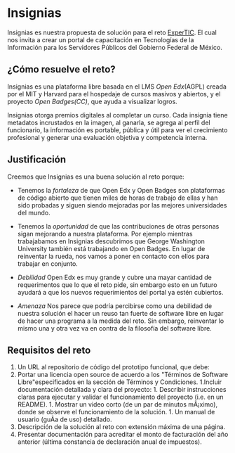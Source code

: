 # Insignias

  Insignias es nuestra propuesta de solución para el reto [ExperTIC](http://retos.datos.gob.mx/retos/9-expertic). El cual nos invita a crear un portal de capacitación en Tecnologías de la Información para los Servidores Públicos del Gobierno Federal de México.

## ¿Cómo resuelve el reto?

Insignias es una plataforma libre basada en el LMS *Open Edx*(AGPL) creada por el MIT y Harvard para el hospedaje de cursos masivos y abiertos, y el proyecto *Open Badges(CC)*, que ayuda a visualizar logros.

Insignias otorga premios digitales al completar un curso. Cada insignia tiene metadatos incrustados en la imagen, al ganarla, se agrega al perfil del funcionario, la información es portable, pública y útil para ver el crecimiento profesional y generar una evaluación objetiva y competencia interna.

## Justificación
Creemos que Insignias es una buena solución al reto porque:

* Tenemos la *fortaleza* de que Open Edx y Open Badges son plataformas de código abierto que tienen miles de horas de trabajo de ellas y han sido probadas y siguen siendo mejoradas por las mejores universidades del mundo.

* Tenemos la *oportunidad* de que las contribuciones de otras personas sigan mejorando a nuestra plataforma. Por ejemplo mientras trabajabamos en Insignias descubrimos que George Washington University también está trabajando en Open Badges. En lugar de reinventar la rueda, nos vamos a poner en contacto con ellos para trabajar en conjunto.

* *Debilidad* Open Edx es muy grande y cubre una mayar cantidad de requerimentos que lo que el reto pide, sin embargo esto en un futuro ayudará a que los nuevos requerimientos del portal ya estén cubiertos.

* *Amenaza* Nos parece que podría percibirse como una debilidad de nuestra solución el hacer un reuso tan fuerte de software libre en lugar de hacer una programa a la medida del reto. Sin embargo, reinventar lo mismo una y otra vez va en contra de la filosofía del software libre.

## Requisitos del reto

1. Un URL al repositorio de código del prototipo funcional, que debe:
  1. Portar una licencia open source de acuerdo a los "Términos de Software Libre"especificados en la sección de Términos y Condiciones.
  1.Incluir documentación detallada y clara del proyecto:
    1. Describir instrucciones claras para ejecutar y validar el funcionamiento del proyecto (i.e. en un README).
    1. Mostrar un video corto (de un par de minutos mÃ¡ximo), donde se observe el funcionamiento de la solución.
    1. Un manual de usuario (guÃ­a de uso) detallado.
  1. Descripción de la solución al reto con extensión máxima de una página.
1. Presentar documentación para acreditar el monto de facturación del año anterior (última constancia de declaración anual de impuestos).
